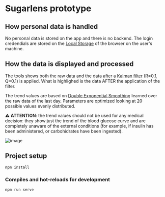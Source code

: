 # Sugarlens prototype

## How personal data is handled

No personal data is stored on the app and there is no backend. The login credendials are stored on the [Local Storage](https://developer.mozilla.org/en-US/docs/Web/API/Web_Storage_API) of the browser on the user's machine.

## How the data is displayed and processed

The tools shows both the raw data and the data after a [Kalman filter](https://en.wikipedia.org/wiki/Kalman_filter) (R=0.1, Q=0.1) is applied. What is highlighed is the data AFTER the application of the filter.

The trend values are based on [Double Exponential Smoothing](https://en.wikipedia.org/wiki/Exponential_smoothing) learned over the raw data of the last day. Parameters are optimized looking at 20 possible values evenly distributed.

⚠️ **ATTENTION**: the trend values should not be used for any medical decision: they show just the trend of the blood glucose curve and are completely unaware of the external conditions (for example, if insulin has been administered, or carbohidrates have been ingested).

![image](https://github.com/user-attachments/assets/3abfecca-6b31-4c48-add1-e5205d524302)

## Project setup
```
npm install
```

### Compiles and hot-reloads for development
```
npm run serve
```
